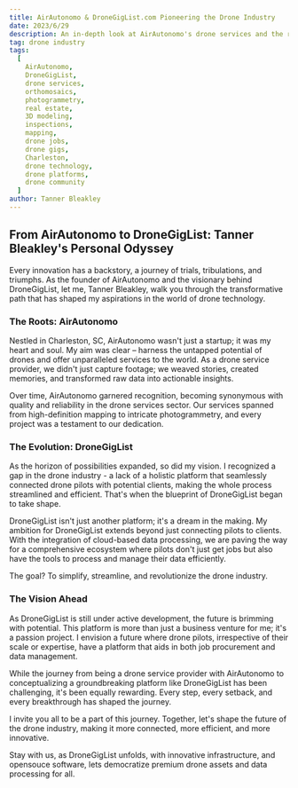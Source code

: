 ```yaml
---
title: AirAutonomo & DroneGigList.com Pioneering the Drone Industry
date: 2023/6/29
description: An in-depth look at AirAutonomo's drone services and the revolutionary job platform, DroneGigList.com.
tag: drone industry
tags:
  [
    AirAutonomo,
    DroneGigList,
    drone services,
    orthomosaics,
    photogrammetry,
    real estate,
    3D modeling,
    inspections,
    mapping,
    drone jobs,
    drone gigs,
    Charleston,
    drone technology,
    drone platforms,
    drone community
  ]
author: Tanner Bleakley
---
```


## From AirAutonomo to DroneGigList: Tanner Bleakley's Personal Odyssey

Every innovation has a backstory, a journey of trials, tribulations, and triumphs. As the founder of AirAutonomo and the visionary behind DroneGigList, let me, Tanner Bleakley, walk you through the transformative path that has shaped my aspirations in the world of drone technology.

### The Roots: AirAutonomo

Nestled in Charleston, SC, AirAutonomo wasn't just a startup; it was my heart and soul. My aim was clear – harness the untapped potential of drones and offer unparalleled services to the world. As a drone service provider, we didn't just capture footage; we weaved stories, created memories, and transformed raw data into actionable insights.

Over time, AirAutonomo garnered recognition, becoming synonymous with quality and reliability in the drone services sector. Our services spanned from high-definition mapping to intricate photogrammetry, and every project was a testament to our dedication.

### The Evolution: DroneGigList

As the horizon of possibilities expanded, so did my vision. I recognized a gap in the drone industry - a lack of a holistic platform that seamlessly connected drone pilots with potential clients, making the whole process streamlined and efficient. That's when the blueprint of DroneGigList began to take shape.

DroneGigList isn't just another platform; it's a dream in the making. My ambition for DroneGigList extends beyond just connecting pilots to clients. With the integration of cloud-based data processing, we are paving the way for a comprehensive ecosystem where pilots don't just get jobs but also have the tools to process and manage their data efficiently.

The goal? To simplify, streamline, and revolutionize the drone industry.

### The Vision Ahead

As DroneGigList is still under active development, the future is brimming with potential. This platform is more than just a business venture for me; it's a passion project. I envision a future where drone pilots, irrespective of their scale or expertise, have a platform that aids in both job procurement and data management.

While the journey from being a drone service provider with AirAutonomo to conceptualizing a groundbreaking platform like DroneGigList has been challenging, it's been equally rewarding. Every step, every setback, and every breakthrough has shaped the journey.

I invite you all to be a part of this journey. Together, let's shape the future of the drone industry, making it more connected, more efficient, and more innovative.

Stay with us, as DroneGigList unfolds, with innovative infrastructure, and opensouce software, lets democratize premium drone assets and data processing for all.
